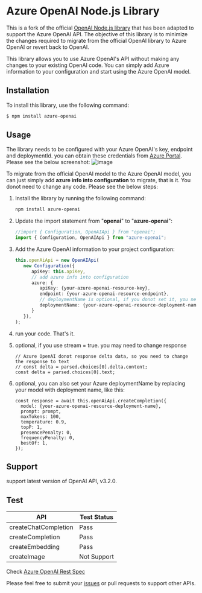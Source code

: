 # Azure OpenAI Node.js Library

This is a fork of the official [OpenAI Node.js library](https://github.com/openai/openai-node) that has been adapted to support the Azure OpenAI API. The objective of this library is to minimize the changes required to migrate from the official OpenAI library to Azure OpenAI or revert back to OpenAI.

This library allows you to use Azure OpenAI's API without making any changes to your existing OpenAI code. You can simply add Azure information to your configuration and start using the Azure OpenAI model.

## Installation

To install this library, use the following command:
```bash
$ npm install azure-openai
```

## Usage

The library needs to be configured with your Azure OpenAI's key, endpoint and deploymentId. you can obtain these credentials from [Azure Portal](https://portal.azure.com). Please see the below screenshot:
![image](https://user-images.githubusercontent.com/26411726/225185239-6d1f3058-531c-4c7e-9496-8c2956d23f5d.png)

To migrate from the official OpenAI model to the Azure OpenAI model, you can just simply add **azure info into configuration** to migrate, that is it. You donot need to change any code. Please see the below steps:

1. Install the library by running the following command:
   ```bash
   npm install azure-openai
   ```

2. Update the import statement from "**openai**" to "**azure-openai**":
   ```typescript
   //import { Configuration, OpenAIApi } from "openai"; 
   import { Configuration, OpenAIApi } from "azure-openai"; 
   ```

3. Add the Azure OpenAI information to your project configuration:
   ```typescript
   this.openAiApi = new OpenAIApi(
      new Configuration({
         apiKey: this.apiKey,
         // add azure info into configuration
         azure: {
            apiKey: {your-azure-openai-resource-key},
            endpoint: {your-azure-openai-resource-endpoint},
            // deploymentName is optional, if you donot set it, you need to set it in the request parameter
            deploymentName: {your-azure-openai-resource-deployment-name},
         }
      }),
   );
   ```

4. run your code. That's it.

5. optional, if you use stream = true. you may need to change response
    ```
    // Azure OpenAI donot response delta data, so you need to change the response to text
    // const delta = parsed.choices[0].delta.content;
    const delta = parsed.choices[0].text;
    ```

6. optional, you can also set your Azure deploymentName by replacing your model with deployment name, like this:
    ```
    const response = await this.openAiApi.createCompletion({
      model: {your-azure-openai-resource-deployment-name},
      prompt: prompt,
      maxTokens: 100,
      temperature: 0.9,
      topP: 1,
      presencePenalty: 0,
      frequencyPenalty: 0,
      bestOf: 1,
    });
    ```

## Support
support latest version of OpenAI API, v3.2.0.

## Test
| API | Test Status | 
| --- | --- | 
| createChatCompletion | Pass |
| createCompletion | Pass |
| createEmbedding | Pass |
| createImage | Not Support |

Check [Azure OpenAI Rest Spec](https://github.com/Azure/azure-rest-api-specs/blob/main/specification/cognitiveservices/data-plane/AzureOpenAI/inference/preview/2023-03-15-preview/inference.json)

Please feel free to submit your [issues](https://github.com/1openwindow/azure-openai-node/issues) or pull requests to support other APIs.
